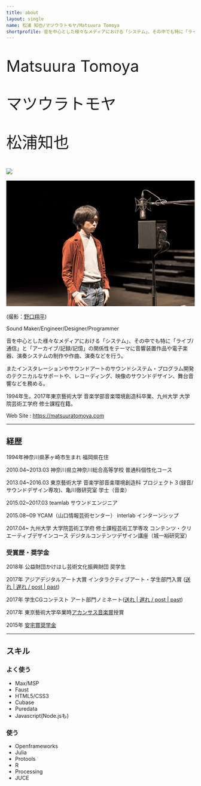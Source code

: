 ```yaml
---
title: about
layout: single
name: 松浦 知也/マツウラトモヤ/Matsuura Tomoya
shortprofile: 音を中心とした様々なメディアにおける「システム」、その中でも特に「ライブ/通信」と「アーカイブ/記録/記憶」の関係性をテーマに音響装置作品や電子楽器、演奏システムの制作や作曲、演奏などを行う。またインスタレーションやサウンドアートのサウンドシステム・プログラム開発のテクニカルなサポートや、レコーディング、映像のサウンドデザイン、舞台音響などを務める。1994年生。2017年東京藝術大学 音楽学部音楽環境創造科卒業、九州大学 大学院芸術工学府 修士課程在籍。
---
```


<p style="font-size:300%; margin:1em 0;">
Matsuura Tomoya
</p>
<p style="font-size:300%; margin:1em 0;">
マツウラトモヤ
</p>
<p style="font-size:300%; margin:1em 0;">
松浦知也
</p>

![](profile2.jpg)


![](profile.jpg)

(撮影：[野口翔平](https://ngcsh.tumblr.com))

Sound Maker/Engineer/Designer/Programmer


音を中心とした様々なメディアにおける「システム」、その中でも特に「ライブ/通信」と「アーカイブ/記録/記憶」の関係性をテーマに音響装置作品や電子楽器、演奏システムの制作や作曲、演奏などを行う。

またインスタレーションやサウンドアートのサウンドシステム・プログラム開発のテクニカルなサポートや、レコーディング、映像のサウンドデザイン、舞台音響などを務める。

1994年生。2017年東京藝術大学 音楽学部音楽環境創造科卒業、九州大学 大学院芸術工学府 修士課程在籍。

Web Site : <https://matsuuratomoya.com>

---

## 経歴

1994年神奈川県茅ヶ崎市生まれ 福岡県在住

2010.04~2013.03 神奈川県立神奈川総合高等学校 普通科個性化コース

2013.04~2016.03 東京藝術大学 音楽学部音楽環境創造科 プロジェクト３(録音/サウンドデザイン専攻)、亀川徹研究室 学士（音楽）

2015.02~2017.03 teamlab サウンドエンジニア

2015.08~09 YCAM（山口情報芸術センター） interlab インターンシップ

2017.04~ 九州大学 大学院芸術工学府 修士課程芸術工学専攻 コンテンツ・クリエーティブデザインコース デジタルコンテンツデザイン講座（城一裕研究室）

### 受賞歴・奨学金

2018年 公益財団かけはし芸術文化振興財団 奨学生

2017年 アジアデジタルアート大賞 インタラクティブアート・学生部門入賞 ([送れ | 遅れ / post | past](/works/post-past_sotsuten))

2017年 学生CGコンテスト アート部門ノミネート([送れ | 遅れ / post | past](/works/post-past_sotsuten))

2017年 東京藝術大学卒業時[アカンサス音楽賞](https://www.geidai.ac.jp/information/prize/acanthus)授賞

2015年 [安宅賞奨学金](https://www.geidai.ac.jp/life/scholarship/geidai_scholarship)

---

## スキル

### よく使う

- Max/MSP
- Faust
- HTML5/CSS3
- Cubase
- Puredata
- Javascript(Node.jsも)

### 使う

- Openframeworks
- Julia
- Protools
- R
- Processing
- JUCE
